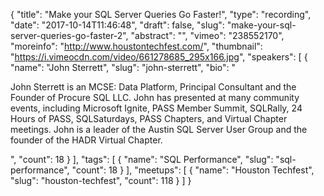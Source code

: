 {
  "title": "Make your SQL Server Queries Go Faster!",
  "type": "recording",
  "date": "2017-10-14T11:46:48",
  "draft": false,
  "slug": "make-your-sql-server-queries-go-faster-2",
  "abstract": "",
  "vimeo": "238552170",
  "moreinfo": "http://www.houstontechfest.com/",
  "thumbnail": "https://i.vimeocdn.com/video/661278685_295x166.jpg",
  "speakers": [
    {
      "name": "John Sterrett",
      "slug": "john-sterrett",
      "bio": "<p>John Sterrett is an MCSE: Data Platform, Principal Consultant and the Founder of Procure SQL LLC.  John has presented at many community events, including Microsoft Ignite, PASS Member Summit, SQLRally, 24 Hours of PASS, SQLSaturdays, PASS Chapters, and Virtual Chapter meetings. John is a leader of the Austin SQL Server User Group and the founder of the HADR Virtual Chapter.</p>",
      "count": 18
    }
  ],
  "tags": [
    {
      "name": "SQL Performance",
      "slug": "sql-performance",
      "count": 18
    }
  ],
  "meetups": [
    {
      "name": "Houston Techfest",
      "slug": "houston-techfest",
      "count": 118
    }
  ]
}